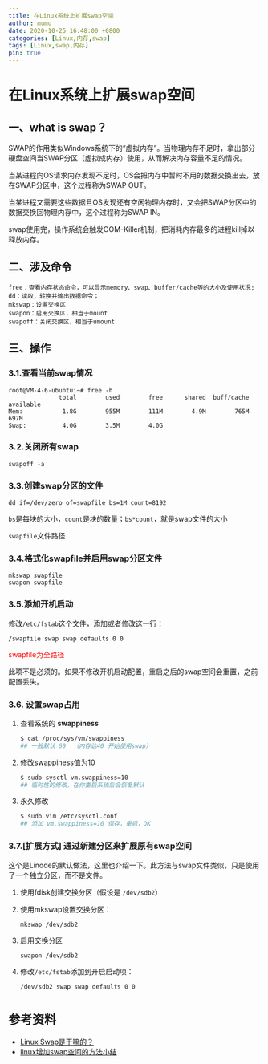```yaml
---
title: 在Linux系统上扩展swap空间
author: mumu
date: 2020-10-25 16:48:00 +0800
categories: [Linux,内存,swap]
tags: [Linux,swap,内存]
pin: true
---
```


# 在Linux系统上扩展swap空间

## 一、what is swap？

SWAP的作用类似Windows系统下的“虚拟内存”。当物理内存不足时，拿出部分硬盘空间当SWAP分区（虚拟成内存）使用，从而解决内存容量不足的情况。

当某进程向OS请求内存发现不足时，OS会把内存中暂时不用的数据交换出去，放在SWAP分区中，这个过程称为SWAP OUT。

当某进程又需要这些数据且OS发现还有空闲物理内存时，又会把SWAP分区中的数据交换回物理内存中，这个过程称为SWAP IN。

swap使用完，操作系统会触发OOM-Killer机制，把消耗内存最多的进程kill掉以释放内存。

## 二、涉及命令

```shell
free：查看内存状态命令，可以显示memory、swap、buffer/cache等的大小及使用状况;
dd：读取，转换并输出数据命令；
mkswap：设置交换区
swapon：启用交换区，相当于mount
swapoff：关闭交换区，相当于umount
```

## 三、操作

### 3.1.查看当前swap情况

```shell
root@VM-4-6-ubuntu:~# free -h
              total        used        free      shared  buff/cache   available
Mem:           1.8G        955M        111M        4.9M        765M        697M
Swap:          4.0G        3.5M        4.0G
```

### 3.2.关闭所有swap

```shell
swapoff -a
```

### 3.3.创建swap分区的文件

```shell
dd if=/dev/zero of=swapfile bs=1M count=8192
```

`bs`是每块的大小，`count`是块的数量；`bs*count`，就是swap文件的大小

`swapfile`文件路径

### 3.4.格式化swapfile并启用swap分区文件

```shell
mkswap swapfile
swapon swapfile
```

### 3.5.添加开机启动

修改`/etc/fstab`这个文件，添加或者修改这一行：

```shell
/swapfile swap swap defaults 0 0
```

<font color=red>swapfile为全路径</font>

此项不是必须的。如果不修改开机启动配置，重启之后的swap空间会重置，之前配置丢失。

### 3.6. 设置swap占用

1. 查看系统的 **swappiness**

   ```sh
   $ cat /proc/sys/vm/swappiness
   ## 一般默认 60  （内存达40 开始使用swap）
   ```
2. 修改swappiness值为10
   ```sh
   $ sudo sysctl vm.swappiness=10
   ## 临时性的修改，在你重启系统后会恢复默认
   ```
3. 永久修改
   ```sh
   $ sudo vim /etc/sysctl.conf
   ## 添加 vm.swappiness=10 保存，重启，OK
   ```
### 3.7.[扩展方式] 通过新建分区来扩展原有swap空间

这个是Linode的默认做法，这里也介绍一下。此方法与swap文件类似，只是使用了一个独立分区，而不是文件。

1. 使用fdisk创建交换分区（假设是 `/dev/sdb2`）

2. 使用mkswap设置交换分区：

   ```shell
   mkswap /dev/sdb2
   ```

3. 启用交换分区

   ```shell
   swapon /dev/sdb2
   ```

4. 修改`/etc/fstab`添加到开启启动项：

   ```shell
   /dev/sdb2 swap swap defaults 0 0
   ```

# `参考资料`

- [Linux Swap是干嘛的？](https://www.cnblogs.com/pipci/p/11399250.html)
- [linux增加swap空间的方法小结](https://www.cnblogs.com/tocy/p/linux-swap-cmd-summary.html)



